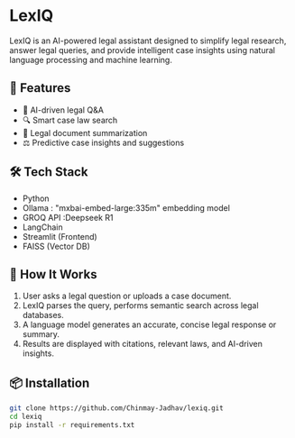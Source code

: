 # LexIQ

LexIQ is an AI-powered legal assistant designed to simplify legal research, answer legal queries, and provide intelligent case insights using natural language processing and machine learning.

## 🚀 Features

- 🧠 AI-driven legal Q&A
- 🔍 Smart case law search
- 📄 Legal document summarization
- ⚖️ Predictive case insights and suggestions

## 🛠 Tech Stack

- Python
- Ollama : "mxbai-embed-large:335m" embedding model
- GROQ API :Deepseek R1
- LangChain
- Streamlit (Frontend)
- FAISS (Vector DB)

## 🧩 How It Works

1. User asks a legal question or uploads a case document.
2. LexIQ parses the query, performs semantic search across legal databases.
3. A language model generates an accurate, concise legal response or summary.
4. Results are displayed with citations, relevant laws, and AI-driven insights.

## 📦 Installation

```bash
git clone https://github.com/Chinmay-Jadhav/lexiq.git
cd lexiq
pip install -r requirements.txt
